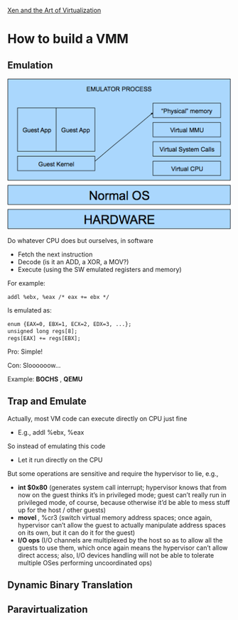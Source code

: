 [ Xen and the Art of Virtualization](https://www.google.com/url?sa=t&rct=j&q=&esrc=s&source=web&cd=2&cad=rja&uact=8&ved=0ahUKEwjl4dyQ5vPKAhWDKWMKHShaDJsQFggmMAE&url=http%3A%2F%2Flass.cs.umass.edu%2F~shenoy%2Fcourses%2Ffall07%2Fpapers%2Fxen.pdf&usg=AFQjCNFpaEETsZwSNjP507dnLw1UjkCAJg&sig2=HCV8m1LePZOCZNlUpbgQrg&bvm=bv.114195076,d.cGc)

# How to build a VMM

## Emulation

![](./imgs/emulation.png)

Do whatever CPU does but ourselves, in software
* Fetch the next instruction
* Decode (is it an ADD, a XOR, a MOV?)
* Execute (using the SW emulated registers and memory)

For example:

    addl %ebx, %eax /* eax += ebx */

Is emulated as:

    enum {EAX=0, EBX=1, ECX=2, EDX=3, ...};
    unsigned long regs[8];
    regs[EAX] += regs[EBX];

Pro: Simple!

Con: Sloooooow...

Example: **BOCHS**  ,   **QEMU**

## Trap and Emulate
Actually, most VM code can execute directly on CPU just fine
* E.g., addl %ebx, %eax

So instead of emulating this code
* Let it run directly on the CPU

But some operations are sensitive and require the hypervisor to lie, e.g.,
* **int $0x80** (generates system call interrupt; hypervisor knows that from now on the guest thinks it’s in privileged mode; guest can’t really run in privileged mode, of course, because otherwise it’d be able to mess stuff up for the host / other guests)
* **movel <something>**, %cr3 (switch virtual memory address spaces; once again, hypervisor can’t allow the guest to actually manipulate address spaces on its own, but it can do it for the guest)
* **I/O ops** (I/O channels are multiplexed by the host so as to allow all the guests to use them, which once again means the hypervisor can’t allow direct access; also, I/O devices handling will not be able to tolerate multiple OSes performing uncoordinated ops)

## Dynamic Binary Translation

## Paravirtualization

